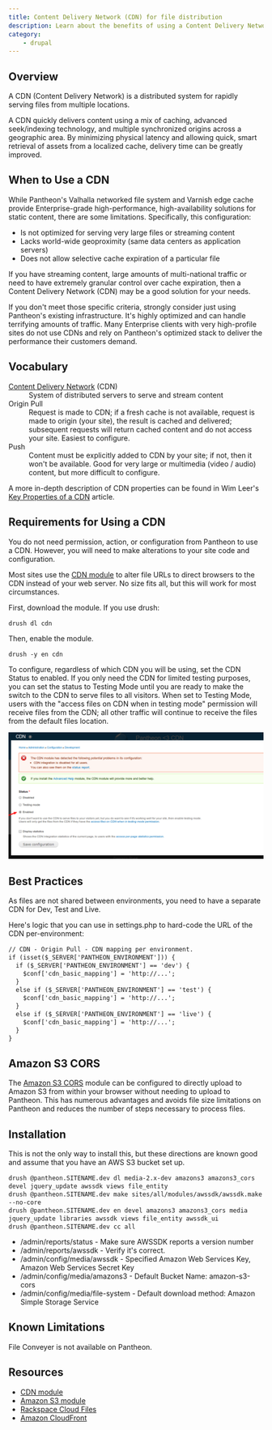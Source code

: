 ```yaml
---
title: Content Delivery Network (CDN) for file distribution
description: Learn about the benefits of using a Content Delivery Network (CDN).
category:
    - drupal
---
```

## Overview

A CDN (Content Delivery Network) is a distributed system for rapidly serving files from multiple locations.

A CDN quickly delivers content using a mix of caching, advanced seek/indexing technology, and multiple synchronized origins across a geographic area. By minimizing physical latency and allowing quick, smart retrieval of assets from a localized cache, delivery time can be greatly improved.

## When to Use a CDN

While Pantheon's Valhalla networked file system and Varnish edge cache provide Enterprise-grade high-performance, high-availability solutions for static content, there are some limitations. Specifically, this configuration:

- Is not optimized for serving very large files or streaming content
- Lacks world-wide geoproximity (same data centers as application servers)
- Does not allow selective cache expiration of a particular file

If you have streaming content, large amounts of multi-national traffic or need to have extremely granular control over cache expiration, then a Content Delivery Network (CDN) may be a good solution for your needs.

If you don't meet those specific criteria, strongly consider just using Pantheon's existing infrastructure. It's highly optimized and can handle terrifying amounts of traffic. Many Enterprise clients with very high-profile sites do not use CDNs and rely on Pantheon's optimized stack to deliver the performance their customers demand.

## Vocabulary
<dl>
	<dt>
<a href="http://en.wikipedia.org/wiki/Content_delivery_network">Content Delivery Network</a> (CDN)</dt>
	<dd>System of distributed servers to serve and stream content</dd>
	<dt>Origin Pull</dt>
	<dd>Request is made to CDN; if a fresh cache is not available, request is made to origin (your site), the result is cached and delivered; subsequent requests will return cached content and do not access your site. Easiest to configure.</dd>
	<dt>Push</dt>
	<dd>Content must be explicitly added to CDN by your site; if not, then it won't be available. Good for very large or multimedia (video / audio) content, but more difficult to configure.</dd>
</dl>

A more in-depth description of CDN properties can be found in Wim Leer's [Key Properties of a CDN](http://wimleers.com/article/key-properties-of-a-cdn) article.

## Requirements for Using a CDN

You do not need permission, action, or configuration from Pantheon to use a CDN. However, you will need to make alterations to your site code and configuration.

Most sites use the [CDN module](https://drupal.org/project/cdn) to alter file URLs to direct browsers to the CDN instead of your web server. No size fits all, but this will work for most circumstances.

First, download the module. If you use drush:

    drush dl cdn

Then, enable the module.

    drush -y en cdn

To configure, regardless of which CDN you will be using, set the CDN Status to enabled. If you only need the CDN for limited testing purposes, you can set the status to Testing Mode until you are ready to make the switch to the CDN to serve files to all visitors. When set to Testing Mode, users with the "access files on CDN when in testing mode" permission will receive files from the CDN; all other traffic will continue to receive the files from the default files location.

 ![Enable CDN Module](/source/docs/assets/images/enable-cdn-module.png)
## Best Practices

As files are not shared between environments, you need to have a separate CDN for Dev, Test and Live.

Here's logic that you can use in settings.php to hard-code the URL of the CDN per-environment:

    // CDN - Origin Pull - CDN mapping per environment.
    if (isset($_SERVER['PANTHEON_ENVIRONMENT'])) {
      if ($_SERVER['PANTHEON_ENVIRONMENT'] == 'dev') {
        $conf['cdn_basic_mapping'] = 'http://...';
      }
      else if ($_SERVER['PANTHEON_ENVIRONMENT'] == 'test') {
        $conf['cdn_basic_mapping'] = 'http://...';
      }
      else if ($_SERVER['PANTHEON_ENVIRONMENT'] == 'live') {
        $conf['cdn_basic_mapping'] = 'http://...';
      }
    }

## Amazon S3 CORS

The [Amazon S3 CORS](https://drupal.org/project/amazons3_cors) module can be configured to directly upload to Amazon S3 from within your browser without needing to upload to Pantheon. This has numerous advantages and avoids file size limitations on Pantheon and reduces the number of steps necessary to process files.

## Installation

This is not the only way to install this, but these directions are known good and assume that you have an AWS S3 bucket set up.

    drush @pantheon.SITENAME.dev dl media-2.x-dev amazons3 amazons3_cors devel jquery_update awssdk views file_entity
    drush @pantheon.SITENAME.dev make sites/all/modules/awssdk/awssdk.make --no-core
    drush @pantheon.SITENAME.dev en devel amazons3 amazons3_cors media jquery_update libraries awssdk views file_entity awssdk_ui
    drush @pantheon.SITENAME.dev cc all

- /admin/reports/status - Make sure AWSSDK reports a version number
- /admin/reports/awssdk - Verify it's correct.
- /admin/config/media/awssdk - Specified Amazon Web Services Key, Amazon Web Services Secret Key
- /admin/config/media/amazons3 - Default Bucket Name: amazon-s3-cors
- /admin/config/media/file-system - Default download method: Amazon Simple Storage Service

## Known Limitations

File Conveyer is not available on Pantheon.

## Resources

- [CDN module](http://drupal.org/project/cdn)
- [Amazon S3 module](http://drupal.org/project/amazons3)
- [Rackspace Cloud Files](http://www.rackspace.com/cloud/files/)
- [Amazon CloudFront](http://aws.amazon.com/cloudfront/)
